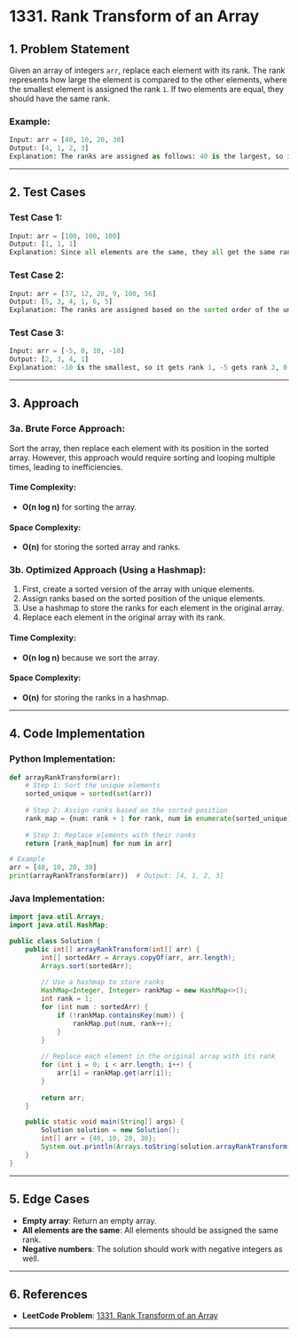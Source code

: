 # 1331. Rank Transform of an Array

## 1. Problem Statement

Given an array of integers `arr`, replace each element with its rank. The rank represents how large the element is compared to the other elements, where the smallest element is assigned the rank `1`. If two elements are equal, they should have the same rank.

### Example:
```python
Input: arr = [40, 10, 20, 30]
Output: [4, 1, 2, 3]
Explanation: The ranks are assigned as follows: 40 is the largest, so it gets rank 4, 30 gets rank 3, 20 gets rank 2, and 10 gets rank 1.
```

---

## 2. Test Cases

### Test Case 1:
```python
Input: arr = [100, 100, 100]
Output: [1, 1, 1]
Explanation: Since all elements are the same, they all get the same rank of 1.
```

### Test Case 2:
```python
Input: arr = [37, 12, 28, 9, 100, 56]
Output: [5, 3, 4, 1, 6, 5]
Explanation: The ranks are assigned based on the sorted order of the unique elements.
```

### Test Case 3:
```python
Input: arr = [-5, 0, 10, -10]
Output: [2, 3, 4, 1]
Explanation: -10 is the smallest, so it gets rank 1, -5 gets rank 2, 0 gets rank 3, and 10 gets rank 4.
```

---

## 3. Approach

### 3a. Brute Force Approach:
Sort the array, then replace each element with its position in the sorted array. However, this approach would require sorting and looping multiple times, leading to inefficiencies.

#### Time Complexity:
- **O(n log n)** for sorting the array.

#### Space Complexity:
- **O(n)** for storing the sorted array and ranks.

### 3b. Optimized Approach (Using a Hashmap):
1. First, create a sorted version of the array with unique elements.
2. Assign ranks based on the sorted position of the unique elements.
3. Use a hashmap to store the ranks for each element in the original array.
4. Replace each element in the original array with its rank.

#### Time Complexity:
- **O(n log n)** because we sort the array.
  
#### Space Complexity:
- **O(n)** for storing the ranks in a hashmap.

---

## 4. Code Implementation

### Python Implementation:
```python
def arrayRankTransform(arr):
    # Step 1: Sort the unique elements
    sorted_unique = sorted(set(arr))
    
    # Step 2: Assign ranks based on the sorted position
    rank_map = {num: rank + 1 for rank, num in enumerate(sorted_unique)}
    
    # Step 3: Replace elements with their ranks
    return [rank_map[num] for num in arr]

# Example
arr = [40, 10, 20, 30]
print(arrayRankTransform(arr))  # Output: [4, 1, 2, 3]
```

### Java Implementation:
```java
import java.util.Arrays;
import java.util.HashMap;

public class Solution {
    public int[] arrayRankTransform(int[] arr) {
        int[] sortedArr = Arrays.copyOf(arr, arr.length);
        Arrays.sort(sortedArr);
        
        // Use a hashmap to store ranks
        HashMap<Integer, Integer> rankMap = new HashMap<>();
        int rank = 1;
        for (int num : sortedArr) {
            if (!rankMap.containsKey(num)) {
                rankMap.put(num, rank++);
            }
        }
        
        // Replace each element in the original array with its rank
        for (int i = 0; i < arr.length; i++) {
            arr[i] = rankMap.get(arr[i]);
        }
        
        return arr;
    }

    public static void main(String[] args) {
        Solution solution = new Solution();
        int[] arr = {40, 10, 20, 30};
        System.out.println(Arrays.toString(solution.arrayRankTransform(arr)));  // Output: [4, 1, 2, 3]
    }
}
```

---

## 5. Edge Cases
- **Empty array**: Return an empty array.
- **All elements are the same**: All elements should be assigned the same rank.
- **Negative numbers**: The solution should work with negative integers as well.
  
---

## 6. References
- **LeetCode Problem**: [1331. Rank Transform of an Array](https://leetcode.com/problems/rank-transform-of-an-array/)

---
